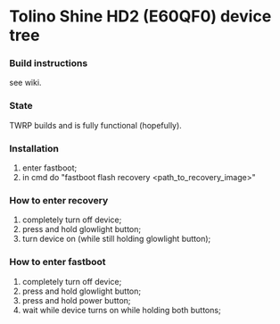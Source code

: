 # Tolino Shine HD2 (E60QF0) device tree

### Build instructions
see wiki.

### State
TWRP builds and is fully functional (hopefully).

### Installation
1) enter fastboot;
2) in cmd do "fastboot flash recovery <path_to_recovery_image>"

### How to enter recovery
1) completely turn off device;
2) press and hold glowlight button;
3) turn device on (while still holding glowlight button);

### How to enter fastboot
1) completely turn off device;
2) press and hold glowlight button;
3) press and hold power button;
3) wait while device turns on while holding both buttons;
